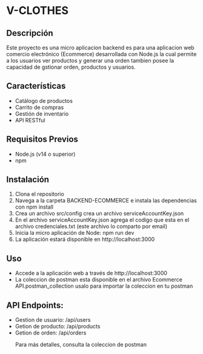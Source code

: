 <h1>V-CLOTHES</h1> 
<h2>Descripción</h2> 
<p>
  Este proyecto es una micro aplicacion backend es para una aplicacion web comercio 
  electrónico (Ecommerce) desarrollada con Node.js la cual permite a los usuarios ver productos y generar una orden tambien posee la 
  capacidad de gstionar orden, productos y usuarios.
</p>
<h2>Características</h2> 
<ul>
  <li>Catálogo de productos</li>
  <li>Carrito de compras</li>
  <li>Gestión de inventario</li>
  <li>API RESTful</li>
</ul>
<h2>Requisitos Previos</h2> 
<ul>
  <li>Node.js (v14 o superior)</li>
  <li>npm</li>
</ul>
<h2>Instalación</h2>
<ol>
  <li>Clona el repositorio</li>
  <li>Navega a la carpeta BACKEND-ECOMMERCE e instala las dependencias con npm install</li>
  <li>Crea un archivo src/config crea un archivo serviceAccountKey.json</li>
  <li>En el archivo serviceAccountKey.json agrega el codigo que esta en el archivo credenciales.txt (este archivo lo comparto por email)</li>
  <li>Inicia la micro aplicación de Node: npm run dev</li>
  <li>La aplicación estará disponible en http://localhost:3000 </li>
</ol>
<h2>Uso</h2>
<ul>
  <li>Accede a la aplicación web a través de http://localhost:3000</li>
  <li>La coleccion de postman esta disponible en el archivo Ecommerce API.postman_collection usalo para importar la coleccion en tu postman</li>
</ul>
<h2>API Endpoints:</h2>
<ul>
  <li>Gestion de usuario: /api/users </li>
  <li>Getion de producto: /api/products </li>
  <li>Getion de orden: /api/orders </li>

<p>Para más detalles, consulta la coleccion de postman</p>
</ul>
